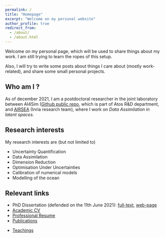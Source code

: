 ```yaml
---
permalink: /
title: "Homepage"
excerpt: "Welcome on my personal website"
author_profile: true
redirect_from: 
  - /about/
  - /about.html
---
```


Welcome on my personal page, which will be used to share things about
my work. I am still trying to learn the ropes of this setup.

Also, I will try to write some posts about things I care about (mostly
work-related), and share some small personal projects.

Who am I ?
---
As of december 2021, I am a postdoctoral researcher in the joint
laboratory between AI4Sim ([Github public
repo](https://github.com/AI4SIM), which is part of Atos R&D
department, and [AIRSEA](https://team.inria.fr/airsea/en/) (Inria
research team), where I work on *Data Assimilation in latent spaces*.

<!-- I defended my PhD in June 2021, at the Université Grenoble -->
<!-- Alpes (Grenoble, France), in the Inria research team named -->
<!-- [AIRSEA](https://team.inria.fr/airsea/en/). -->

Research interests
---
My research interests are (but not limited to)
* Uncertainty Quantification
* Data Assimilation
* Dimension Reduction
* Optimisation Under Uncertainties
* Calibration of numerical models
* Modelling of the ocean


Relevant links
---
* PhD Dissertation (defended on the 11th June 2021): [full-text](https://vtrappler.github.io/files/trappler_dissertation.pdf), [web-page](https://vtrappler.github.io/publication/2021-06-11-parameter-control-in-the-presence-of-uncertainties)
* [Academic CV](https://vtrappler.github.io/files/academic_cv_TRAPPLER.pdf)
* [Professional Resume](https://vtrappler.github.io/files/professional_resume_TRAPPLER.pdf)
* [Publications](/publications/)
<!-- * [GitLab repository dedicated to my PhD (in French)](https://gitlab.inria.fr/vtrapple/These) -->
* [Teachings](/teaching/)




